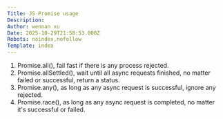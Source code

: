 ```yaml
---
Title: JS Promise usage
Description: 
Author: wennan xu
Date: 2025-10-29T21:58:53.000Z
Robots: noindex,nofollow
Template: index
---
```

<ol>
<li>Promise.all(), fail fast if there is any process rejected.</li>
<li>Promise.allSettled(), wait until all async requests finished, no matter failed or successful, return a status.</li>
<li>Promise.any(), as long as any async request is successful, ignore any rejected.</li>
<li>Promise.race(), as long as any async request is completed, no matter it's successful or failed.</li>
</ol>


